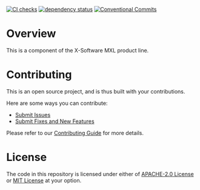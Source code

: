 [![CI checks](https://github.com/x-software-com/mxl-relm4-components/actions/workflows/check.yml/badge.svg)](https://github.com/x-software-com/mxl-relm4-components/actions/workflows/check.yml)
[![dependency status](https://deps.rs/repo/github/x-software-com/mxl-relm4-components/status.svg)](https://deps.rs/repo/github/x-software-com/mxl-relm4-components)
[![Conventional Commits](https://img.shields.io/badge/Conventional%20Commits-1.0.0-yellow.svg)](https://conventionalcommits.org)


# Overview

This is a component of the X-Software MXL product line.

# Contributing

This is an open source project, and is thus built with your contributions.


Here are some ways you can contribute:

* [Submit Issues][contributing:submit-issue]
* [Submit Fixes and New Features][contributing:submit-pr]


Please refer to our [Contributing Guide](CONTRIBUTING.md) for more details.


[contributing:submit-issue]: https://github.com/x-software-com/mxl-relm4-components/issues/new/choose
[contributing:submit-pr]: https://github.com/x-software-com/mxl-relm4-components/pulls


# License

The code in this repository is licensed under either of [APACHE-2.0 License](LICENSE-APACHE) or [MIT License](LICENSE-MIT) at your option.
